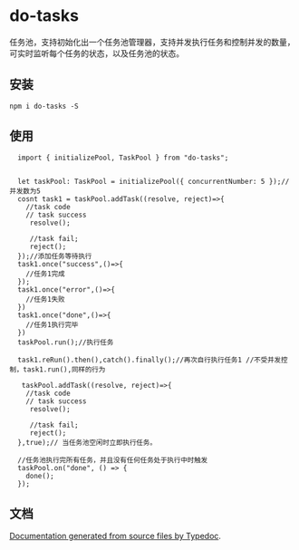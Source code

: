 # do-tasks

任务池，支持初始化出一个任务池管理器，支持并发执行任务和控制并发的数量，可实时监听每个任务的状态，以及任务池的状态。

## 安装

`npm i do-tasks -S`

## 使用

```
  import { initializePool, TaskPool } from "do-tasks";


  let taskPool: TaskPool = initializePool({ concurrentNumber: 5 });//并发数为5
  cosnt task1 = taskPool.addTask((resolve, reject)=>{
    //task code
    // task success
     resolve();

     //task fail;
     reject();
  });//添加任务等待执行
  task1.once("success",()=>{
    //任务1完成
  });
  task1.once("error",()=>{
    //任务1失败
  })
  task1.once("done",()=>{
    //任务1执行完毕
  })
  taskPool.run();//执行任务

  task1.reRun().then(),catch().finally();//再次自行执行任务1 //不受并发控制，task1.run(),同样的行为

   taskPool.addTask((resolve, reject)=>{
    //task code
    // task success
     resolve();

     //task fail;
     reject();
  },true);// 当任务池空闲时立即执行任务。

  //任务池执行完所有任务，并且没有任何任务处于执行中时触发
  taskPool.on("done", () => {
    done();
  });

```


## 文档

[Documentation generated from source files by Typedoc](./docs/README.md).
